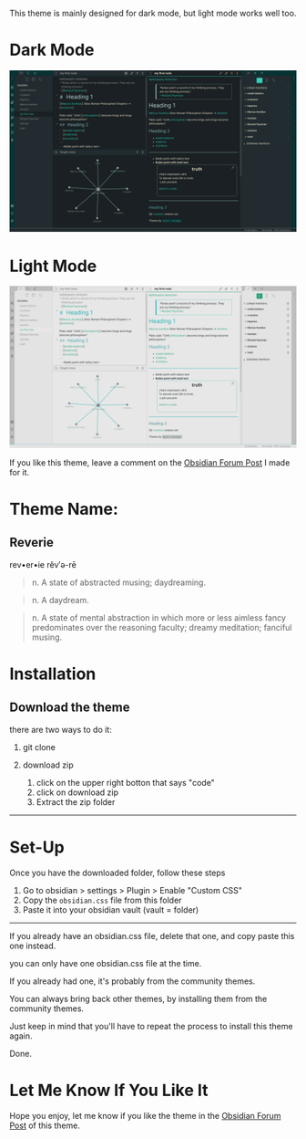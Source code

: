 This theme is mainly designed for dark mode, but light mode works well too.

# Dark Mode
![dark](img/reverie-2020-09-14-dark.png)

# Light Mode
![dark](img/reverie-2020-09-14-light.png)


If you like this theme, leave a comment on the [Obsidian Forum Post](https://forum.obsidian.md/t/theme-reverie-dark-light/6770) I made for it.

# Theme Name:
 ## Reverie 
 rev•er•ie rĕv′ə-rē

> n. A state of abstracted musing; daydreaming.

> n. A daydream.

> n. A state of mental abstraction in which more or less aimless fancy predominates over the reasoning faculty; dreamy meditation; fanciful musing.
    
# Installation

## Download the theme

there are two ways to do it:

1. git clone

3. download zip 
	1. click on the upper right botton that says "code"
	2. click on download zip
	3. Extract the zip folder

---
# Set-Up

Once you have the downloaded folder, follow these steps

1. Go to obsidian > settings > Plugin > Enable "Custom CSS"
2. Copy the `obsidian.css` file from this folder
3. Paste it into your obsidian vault (vault = folder)

---

If you already have an obsidian.css file, delete that one, and copy paste this one instead.

you can only have one obsidian.css file at the time.

If you already had one, it's probably from the community themes.

You can always bring back other themes, by installing them from the community themes.

Just keep in mind that you'll have to repeat the process to install this theme again.

Done.

# Let Me Know If You Like It

Hope you enjoy, let me know if you like the theme in the [Obsidian Forum Post](https://forum.obsidian.md/t/theme-reverie-dark-light/6770) of this theme.
